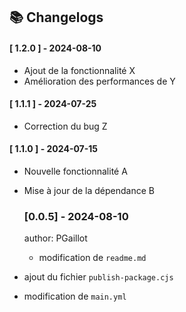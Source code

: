 ## 📚 Changelogs

#### [ 1.2.0 ] - 2024-08-10
- Ajout de la fonctionnalité X
- Amélioration des performances de Y

#### [ 1.1.1 ] - 2024-07-25
- Correction du bug Z

#### [ 1.1.0 ] - 2024-07-15
- Nouvelle fonctionnalité A
- Mise à jour de la dépendance B

    ### [0.0.5] - 2024-08-10
    author: PGaillot 
    - modification de `readme.md`
- ajout du fichier `publish-package.cjs`
- modification de `main.yml`
            